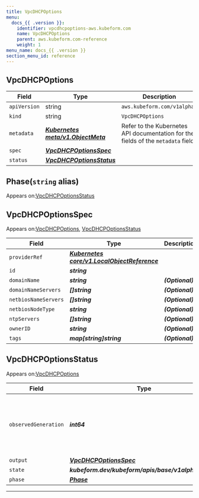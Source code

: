 ```yaml
---
title: VpcDHCPOptions
menu:
  docs_{{ .version }}:
    identifier: vpcdhcpoptions-aws.kubeform.com
    name: VpcDHCPOptions
    parent: aws.kubeform.com-reference
    weight: 1
menu_name: docs_{{ .version }}
section_menu_id: reference
---
```


## VpcDHCPOptions
| Field | Type | Description |
| ------ | ----- | ----------- |
| `apiVersion` | string | `aws.kubeform.com/v1alpha1` |
|    `kind` | string | `VpcDHCPOptions` |
| `metadata` | ***[Kubernetes meta/v1.ObjectMeta](https://kubernetes.io/docs/reference/generated/kubernetes-api/v1.13/#objectmeta-v1-meta)***|Refer to the Kubernetes API documentation for the fields of the `metadata` field.|
| `spec` | ***[VpcDHCPOptionsSpec](#vpcdhcpoptionsspec)***||
| `status` | ***[VpcDHCPOptionsStatus](#vpcdhcpoptionsstatus)***||
## Phase(`string` alias)

Appears on:[VpcDHCPOptionsStatus](#vpcdhcpoptionsstatus)

## VpcDHCPOptionsSpec

Appears on:[VpcDHCPOptions](#vpcdhcpoptions), [VpcDHCPOptionsStatus](#vpcdhcpoptionsstatus)

| Field | Type | Description |
| ------ | ----- | ----------- |
| `providerRef` | ***[Kubernetes core/v1.LocalObjectReference](https://kubernetes.io/docs/reference/generated/kubernetes-api/v1.13/#localobjectreference-v1-core)***||
| `id` | ***string***||
| `domainName` | ***string***| ***(Optional)*** |
| `domainNameServers` | ***[]string***| ***(Optional)*** |
| `netbiosNameServers` | ***[]string***| ***(Optional)*** |
| `netbiosNodeType` | ***string***| ***(Optional)*** |
| `ntpServers` | ***[]string***| ***(Optional)*** |
| `ownerID` | ***string***| ***(Optional)*** |
| `tags` | ***map[string]string***| ***(Optional)*** |
## VpcDHCPOptionsStatus

Appears on:[VpcDHCPOptions](#vpcdhcpoptions)

| Field | Type | Description |
| ------ | ----- | ----------- |
| `observedGeneration` | ***int64***| ***(Optional)*** Resource generation, which is updated on mutation by the API Server.|
| `output` | ***[VpcDHCPOptionsSpec](#vpcdhcpoptionsspec)***| ***(Optional)*** |
| `state` | ***kubeform.dev/kubeform/apis/base/v1alpha1.State***| ***(Optional)*** |
| `phase` | ***[Phase](#phase)***| ***(Optional)*** |
---
